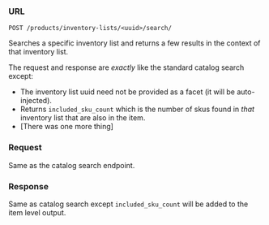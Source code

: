 ### URL

```
POST /products/inventory-lists/<uuid>/search/
```

Searches a specific inventory list and returns a few results in the context of
that inventory list.

The request and response are _exactly_ like the standard catalog search
except:

* The inventory list uuid need not be provided as a facet (it will be
  auto-injected).
* Returns `included_sku_count` which is the number of skus found in _that_
  inventory list that are also in the item.
* [There was one more thing]

### Request

Same as the catalog search endpoint.

### Response

Same as catalog search except `included_sku_count` will be added to the item
level output.
